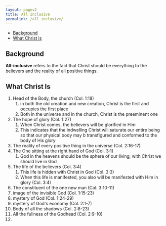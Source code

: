 ```yaml
---
layout: pagev2
title: All Inclusive
permalink: /all_inclusive/
---
```

- [Background](#background)
- [What Christ Is](#what-christ-is)

## Background

**All-inclusive** refers to the fact that Christ should be everything to the believers and the reality of all positive things.

## What Christ Is

1. Head of the Body, the church (Col. 1:18)
   1. in both the old creation and new creation, Christ is the first and occupies the first place
   2. Both in the universe and in the church, Christ is the preeminent one
2. The hope of glory (Col. 1:27)
   1. When Christ comes, the believers will be glorified in Him
   2. This indicates that the indwelling Christ will saturate our entire being so that our physical body may b transfigured and conformed to the body of His glory
3. The reality of every positive thing in the universe (Col. 2:16-17)
4. The One sitting at the right hand of God (Col. 3:1)
   1. God in the heavens should be the sphere of our living; with Christ we should live in God
5. The life of the believers (Col. 3:4)
   1. This life is hidden with Christ in God (Col. 3:3)
   2. When this life is manifested, you also will be manifested with Him in glory (Col. 3:4)
6. The constituent of the one new man (Col. 3:10-11)
7. image of the invisible God (Col. 1:15-23)
8. mystery of God (Col. 1:24-29)
9.  mystery of God's economy (Col. 2:1-7)
10. Body of all the shadows (Col. 2:8-23)
11. All the fullness of the Godhead (Col. 2:9-10)
12. 